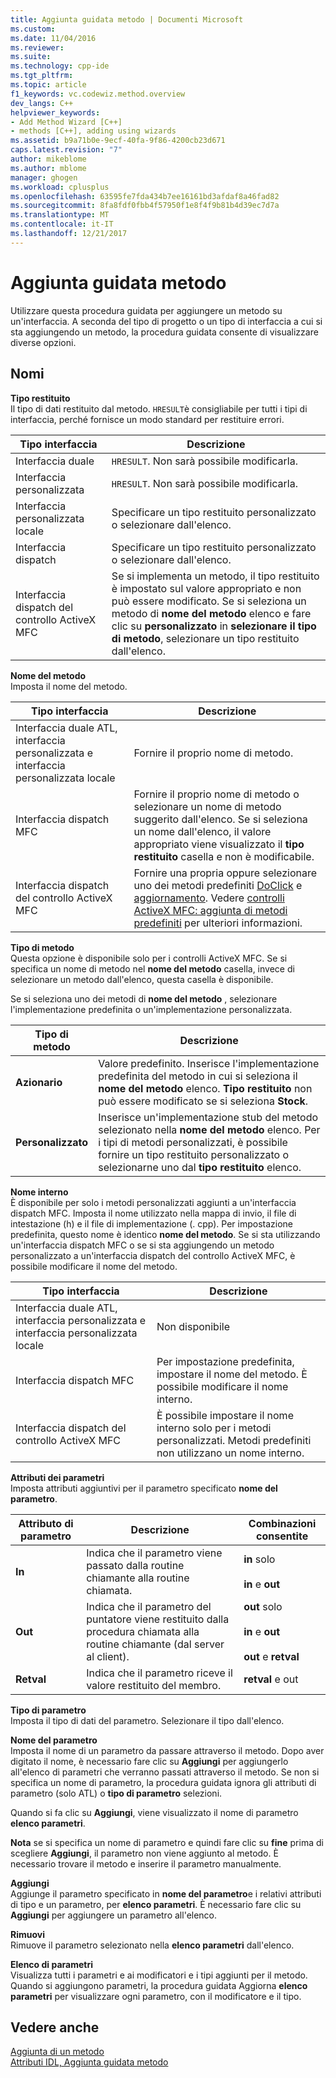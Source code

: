 ```yaml
---
title: Aggiunta guidata metodo | Documenti Microsoft
ms.custom: 
ms.date: 11/04/2016
ms.reviewer: 
ms.suite: 
ms.technology: cpp-ide
ms.tgt_pltfrm: 
ms.topic: article
f1_keywords: vc.codewiz.method.overview
dev_langs: C++
helpviewer_keywords:
- Add Method Wizard [C++]
- methods [C++], adding using wizards
ms.assetid: b9a71b0e-9ecf-40fa-9f86-4200cb23d671
caps.latest.revision: "7"
author: mikeblome
ms.author: mblome
manager: ghogen
ms.workload: cplusplus
ms.openlocfilehash: 63595fe7fda434b7ee16161bd3afdaf8a46fad82
ms.sourcegitcommit: 8fa8fdf0fbb4f57950f1e8f4f9b81b4d39ec7d7a
ms.translationtype: MT
ms.contentlocale: it-IT
ms.lasthandoff: 12/21/2017
---
```

# <a name="add-method-wizard"></a>Aggiunta guidata metodo
Utilizzare questa procedura guidata per aggiungere un metodo su un'interfaccia. A seconda del tipo di progetto o un tipo di interfaccia a cui si sta aggiungendo un metodo, la procedura guidata consente di visualizzare diverse opzioni.  
  
## <a name="names"></a>Nomi  
 **Tipo restituito**  
 Il tipo di dati restituito dal metodo. `HRESULT`è consigliabile per tutti i tipi di interfaccia, perché fornisce un modo standard per restituire errori.  
  
|Tipo interfaccia|Descrizione|  
|--------------------|-----------------|  
|Interfaccia duale|`HRESULT`. Non sarà possibile modificarla.|  
|Interfaccia personalizzata|`HRESULT`. Non sarà possibile modificarla.|  
|Interfaccia personalizzata locale|Specificare un tipo restituito personalizzato o selezionare dall'elenco.|  
|Interfaccia dispatch|Specificare un tipo restituito personalizzato o selezionare dall'elenco.|  
|Interfaccia dispatch del controllo ActiveX MFC|Se si implementa un metodo, il tipo restituito è impostato sul valore appropriato e non può essere modificato. Se si seleziona un metodo di **nome del metodo** elenco e fare clic su **personalizzato** in **selezionare il tipo di metodo**, selezionare un tipo restituito dall'elenco.|  
  
 **Nome del metodo**  
 Imposta il nome del metodo.  
  
|Tipo interfaccia|Descrizione|  
|--------------------|-----------------|  
|Interfaccia duale ATL, interfaccia personalizzata e interfaccia personalizzata locale|Fornire il proprio nome di metodo.|  
|Interfaccia dispatch MFC|Fornire il proprio nome di metodo o selezionare un nome di metodo suggerito dall'elenco. Se si seleziona un nome dall'elenco, il valore appropriato viene visualizzato il **tipo restituito** casella e non è modificabile.|  
|Interfaccia dispatch del controllo ActiveX MFC|Fornire una propria oppure selezionare uno dei metodi predefiniti [DoClick](../mfc/reference/colecontrol-class.md#doclick) e [aggiornamento](../mfc/reference/colecontrol-class.md#refresh). Vedere [controlli ActiveX MFC: aggiunta di metodi predefiniti](../mfc/mfc-activex-controls-adding-stock-methods.md) per ulteriori informazioni.|  
  
 **Tipo di metodo**  
 Questa opzione è disponibile solo per i controlli ActiveX MFC. Se si specifica un nome di metodo nel **nome del metodo** casella, invece di selezionare un metodo dall'elenco, questa casella è disponibile.  
  
 Se si seleziona uno dei metodi di **nome del metodo** , selezionare l'implementazione predefinita o un'implementazione personalizzata.  
  
|Tipo di metodo|Descrizione|  
|-----------------|-----------------|  
|**Azionario**|Valore predefinito. Inserisce l'implementazione predefinita del metodo in cui si seleziona il **nome del metodo** elenco. **Tipo restituito** non può essere modificato se si seleziona **Stock**.|  
|**Personalizzato**|Inserisce un'implementazione stub del metodo selezionato nella **nome del metodo** elenco. Per i tipi di metodi personalizzati, è possibile fornire un tipo restituito personalizzato o selezionarne uno dal **tipo restituito** elenco.|  
  
 **Nome interno**  
 È disponibile per solo i metodi personalizzati aggiunti a un'interfaccia dispatch MFC. Imposta il nome utilizzato nella mappa di invio, il file di intestazione (h) e il file di implementazione (. cpp). Per impostazione predefinita, questo nome è identico **nome del metodo**. Se si sta utilizzando un'interfaccia dispatch MFC o se si sta aggiungendo un metodo personalizzato a un'interfaccia dispatch del controllo ActiveX MFC, è possibile modificare il nome del metodo.  
  
|Tipo interfaccia|Descrizione|  
|--------------------|-----------------|  
|Interfaccia duale ATL, interfaccia personalizzata e interfaccia personalizzata locale|Non disponibile|  
|Interfaccia dispatch MFC|Per impostazione predefinita, impostare il nome del metodo. È possibile modificare il nome interno.|  
|Interfaccia dispatch del controllo ActiveX MFC|È possibile impostare il nome interno solo per i metodi personalizzati. Metodi predefiniti non utilizzano un nome interno.|  
  
 **Attributi dei parametri**  
 Imposta attributi aggiuntivi per il parametro specificato **nome del parametro**.  
  
|Attributo di parametro|Descrizione|Combinazioni consentite|  
|-------------------------|-----------------|--------------------------|  
|**In**|Indica che il parametro viene passato dalla routine chiamante alla routine chiamata.|**in** solo<br /><br /> **in** e **out**|  
|**Out**|Indica che il parametro del puntatore viene restituito dalla procedura chiamata alla routine chiamante (dal server al client).|**out** solo<br /><br /> **in** e **out**<br /><br /> **out** e **retval**|  
|**Retval**|Indica che il parametro riceve il valore restituito del membro.|**retval** e out|  
  
 **Tipo di parametro**  
 Imposta il tipo di dati del parametro. Selezionare il tipo dall'elenco.  
  
 **Nome del parametro**  
 Imposta il nome di un parametro da passare attraverso il metodo. Dopo aver digitato il nome, è necessario fare clic su **Aggiungi** per aggiungerlo all'elenco di parametri che verranno passati attraverso il metodo. Se non si specifica un nome di parametro, la procedura guidata ignora gli attributi di parametro (solo ATL) o **tipo di parametro** selezioni.  
  
 Quando si fa clic su **Aggiungi**, viene visualizzato il nome di parametro **elenco parametri**.  
  
 **Nota** se si specifica un nome di parametro e quindi fare clic su **fine** prima di scegliere **Aggiungi**, il parametro non viene aggiunto al metodo. È necessario trovare il metodo e inserire il parametro manualmente.  
  
 **Aggiungi**  
 Aggiunge il parametro specificato in **nome del parametro**e i relativi attributi di tipo e un parametro, per **elenco parametri**. È necessario fare clic su **Aggiungi** per aggiungere un parametro all'elenco.  
  
 **Rimuovi**  
 Rimuove il parametro selezionato nella **elenco parametri** dall'elenco.  
  
 **Elenco di parametri**  
 Visualizza tutti i parametri e ai modificatori e i tipi aggiunti per il metodo. Quando si aggiungono parametri, la procedura guidata Aggiorna **elenco parametri** per visualizzare ogni parametro, con il modificatore e il tipo.  
  
## <a name="see-also"></a>Vedere anche  
 [Aggiunta di un metodo](../ide/adding-a-method-visual-cpp.md)   
 [Attributi IDL, Aggiunta guidata metodo](../ide/idl-attributes-add-method-wizard.md)